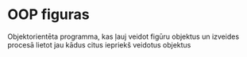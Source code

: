 # OOP figuras
Objektorientēta programma, kas ļauj veidot figūru objektus un izveides procesā  lietot jau kādus citus iepriekš veidotus objektus
